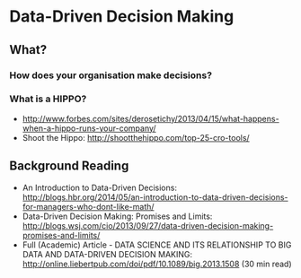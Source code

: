 # Data-Driven Decision Making

## What?

### How does your organisation make decisions?

### What is a HIPPO?

- http://www.forbes.com/sites/derosetichy/2013/04/15/what-happens-when-a-hippo-runs-your-company/
- Shoot the Hippo: http://shootthehippo.com/top-25-cro-tools/

## Background Reading

- An Introduction to Data-Driven Decisions:
http://blogs.hbr.org/2014/05/an-introduction-to-data-driven-decisions-for-managers-who-dont-like-math/
- Data-Driven Decision Making: Promises and Limits:
http://blogs.wsj.com/cio/2013/09/27/data-driven-decision-making-promises-and-limits/
- Full (Academic) Article - DATA SCIENCE AND ITS RELATIONSHIP TO BIG DATA
AND DATA-DRIVEN DECISION MAKING:
http://online.liebertpub.com/doi/pdf/10.1089/big.2013.1508 (30 min read)
